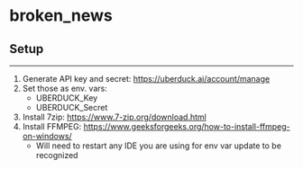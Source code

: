 # broken_news

## Setup

---

1. Generate API key and secret: https://uberduck.ai/account/manage
2. Set those as env. vars:
    * UBERDUCK_Key
    * UBERDUCK_Secret
4. Install 7zip: https://www.7-zip.org/download.html
5. Install FFMPEG: https://www.geeksforgeeks.org/how-to-install-ffmpeg-on-windows/
    * Will need to restart any IDE you are using for env var update to be recognized
